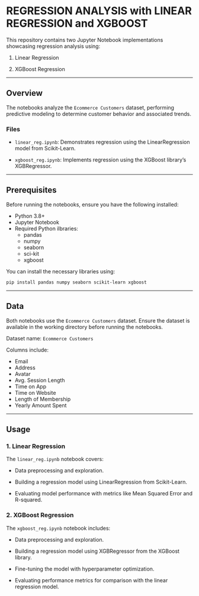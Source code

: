 # REGRESSION ANALYSIS with LINEAR REGRESSION and XGBOOST

This repository contains two Jupyter Notebook implementations showcasing regression analysis using:

1. Linear Regression

2. XGBoost Regression

---

## Overview

The notebooks analyze the `Ecommerce Customers` dataset, performing predictive modeling to determine customer behavior and associated trends.

### Files
- `linear_reg.ipynb`: Demonstrates regression using the LinearRegression model from Scikit-Learn.

- `xgboost_reg.ipynb`: Implements regression using the XGBoost library’s XGBRegressor.

---

## Prerequisites

Before running the notebooks, ensure you have the following installed:

- Python 3.8+
- Jupyter Notebook
- Required Python ilbraries:
    - pandas
    - numpy
    - seaborn
    - sci-kit
    - xgboost
  
You can install the necessary libraries using:

```bash
pip install pandas numpy seaborn scikit-learn xgboost
```

---

## Data

Both notebooks use the `Ecommerce Customers` dataset. Ensure the dataset is available in the working directory before running the notebooks.

Dataset name: `Ecommerce Customers`

Columns include:
- Email
- Address
- Avatar
- Avg. Session Length
- Time on App
- Time on Website
- Length of Membership
- Yearly Amount Spent

---

## Usage

### 1. Linear Regression

The `linear_reg.ipynb` notebook covers:

- Data preprocessing and exploration.

- Building a regression model using LinearRegression from Scikit-Learn.

- Evaluating model performance with metrics like Mean Squared Error and R-squared.

### 2. XGBoost Regression

The `xgboost_reg.ipynb` notebook includes:

- Data preprocessing and exploration.

- Building a regression model using XGBRegressor from the XGBoost library.

- Fine-tuning the model with hyperparameter optimization.

- Evaluating performance metrics for comparison with the linear regression model.
